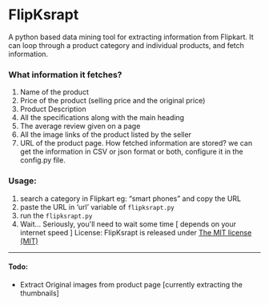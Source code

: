 # FlipKsrapt
A python based data mining tool for extracting information from Flipkart. It can loop through a product category and individual products, and fetch information.
### What information it fetches?
1.	Name of the product
2.	Price of the product (selling price and the original price)
3.	Product Description
4.	All the specifications along with the main heading
5.	The average review given on a page
6.	All the image links of the product listed by the seller
7.	URL of the product page.
How fetched information are stored?
we can get the information in CSV or json format or both, configure it in the config.py file.
### Usage:
1.	search a category in Flipkart eg: “smart phones” and copy the URL 
2.	paste the URL in ‘url’ variable of `flipksrapt.py`
3.	run the `flipksrapt.py`
4.	Wait... Seriously, you'll need to wait some time [ depends on your internet speed ]
 License:
FlipKsrapt is released under [The MIT license (MIT)](http://opensource.org/licenses/MIT)
---
#### Todo:
-	Extract Original images from product page [currently extracting the thumbnails]
